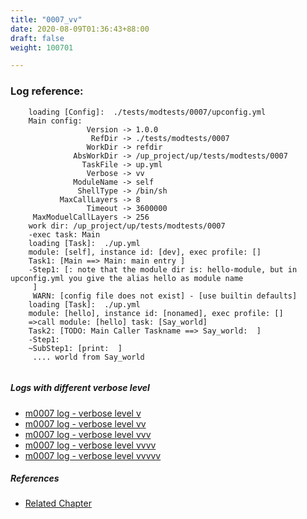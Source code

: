 ```yaml
---
title: "0007_vv"
date: 2020-08-09T01:36:43+88:00
draft: false
weight: 100701

---
```


### Log reference: <no value>

```
    loading [Config]:  ./tests/modtests/0007/upconfig.yml
    Main config:
                 Version -> 1.0.0
                  RefDir -> ./tests/modtests/0007
                 WorkDir -> refdir
              AbsWorkDir -> /up_project/up/tests/modtests/0007
                TaskFile -> up.yml
                 Verbose -> vv
              ModuleName -> self
               ShellType -> /bin/sh
           MaxCallLayers -> 8
                 Timeout -> 3600000
     MaxModuelCallLayers -> 256
    work dir: /up_project/up/tests/modtests/0007
    -exec task: Main
    loading [Task]:  ./up.yml
    module: [self], instance id: [dev], exec profile: []
    Task1: [Main ==> Main: main entry ]
    -Step1: [: note that the module dir is: hello-module, but in upconfig.yml you give the alias hello as module name
     ]
     WARN: [config file does not exist] - [use builtin defaults]
    loading [Task]:  ./up.yml
    module: [hello], instance id: [nonamed], exec profile: []
    =>call module: [hello] task: [Say_world]
    Task2: [TODO: Main Caller Taskname ==> Say_world:  ]
    -Step1:
    ~SubStep1: [print:  ]
     .... world from Say_world
    
```

##### Logs with different verbose level
* [m0007 log - verbose level v](../../logs/m0007_v)
* [m0007 log - verbose level vv](../../logs/m0007_vv)
* [m0007 log - verbose level vvv](../../logs/m0007_vvv)
* [m0007 log - verbose level vvvv](../../logs/m0007_vvvv)
* [m0007 log - verbose level vvvvv](../../logs/m0007_vvvvv)

##### References
* [Related Chapter](../../module/0007)
